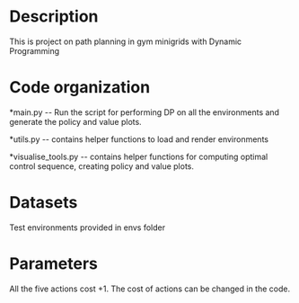 Description
===========
This is project on path planning in gym minigrids with Dynamic Programming

Code organization
=================
*main.py -- Run the script for performing DP on all the environments and generate the policy and value plots.

*utils.py -- contains helper functions to load and render environments 
 
*visualise_tools.py -- contains helper functions for computing optimal control sequence, creating policy and value plots.

Datasets
========
Test environments provided in envs folder

Parameters
======
All the five actions cost +1. The cost of actions can be changed in the code.


